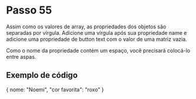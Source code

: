 # Passo 55

Assim como os valores de array, as propriedades dos objetos são separadas por vírgula. Adicione uma vírgula após sua propriedade name e adicione uma propriedade de button text com o valor de uma matriz vazia.

Como o nome da propriedade contém um espaço, você precisará colocá-lo entre aspas.

## Exemplo de código

{
  nome: "Noemi",
  "cor favorita": "roxo"
}